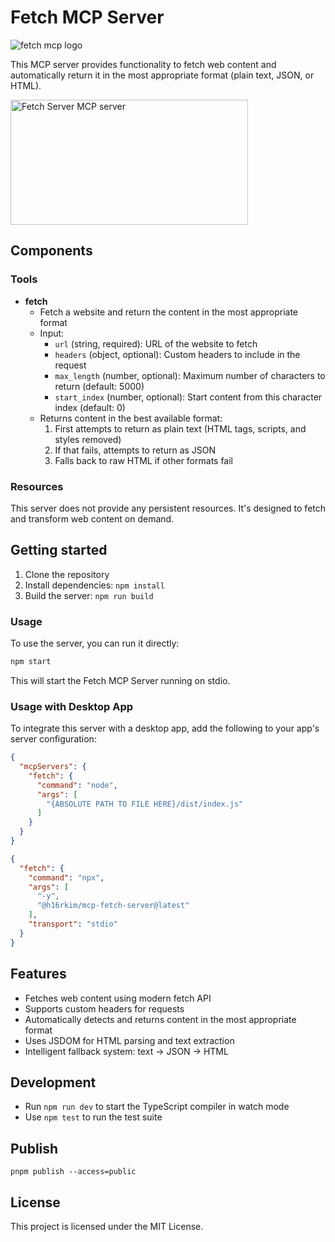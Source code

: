 # Fetch MCP Server

![fetch mcp logo](logo.jpg)

This MCP server provides functionality to fetch web content and automatically return it in the most appropriate format (plain text, JSON, or HTML).

<a href="https://glama.ai/mcp/servers/nu09wf23ao">
  <img width="380" height="200" src="https://glama.ai/mcp/servers/nu09wf23ao/badge" alt="Fetch Server MCP server" />
</a>

## Components

### Tools

- **fetch**
  - Fetch a website and return the content in the most appropriate format
  - Input:
    - `url` (string, required): URL of the website to fetch
    - `headers` (object, optional): Custom headers to include in the request
    - `max_length` (number, optional): Maximum number of characters to return (default: 5000)
    - `start_index` (number, optional): Start content from this character index (default: 0)
  - Returns content in the best available format:
    1. First attempts to return as plain text (HTML tags, scripts, and styles removed)
    2. If that fails, attempts to return as JSON
    3. Falls back to raw HTML if other formats fail

### Resources

This server does not provide any persistent resources. It's designed to fetch and transform web content on demand.

## Getting started

1. Clone the repository
2. Install dependencies: `npm install`
3. Build the server: `npm run build`

### Usage

To use the server, you can run it directly:

```bash
npm start
```

This will start the Fetch MCP Server running on stdio.

### Usage with Desktop App

To integrate this server with a desktop app, add the following to your app's server configuration:

```json
{
  "mcpServers": {
    "fetch": {
      "command": "node",
      "args": [
        "{ABSOLUTE PATH TO FILE HERE}/dist/index.js"
      ]
    }
  }
}
```

```json
{
  "fetch": {
    "command": "npx",
    "args": [
      "-y",
      "@h16rkim/mcp-fetch-server@latest"
    ],
    "transport": "stdio"
  }
}
```

## Features

- Fetches web content using modern fetch API
- Supports custom headers for requests
- Automatically detects and returns content in the most appropriate format
- Uses JSDOM for HTML parsing and text extraction
- Intelligent fallback system: text → JSON → HTML

## Development

- Run `npm run dev` to start the TypeScript compiler in watch mode
- Use `npm test` to run the test suite


## Publish

`pnpm publish --access=public`

## License

This project is licensed under the MIT License.
